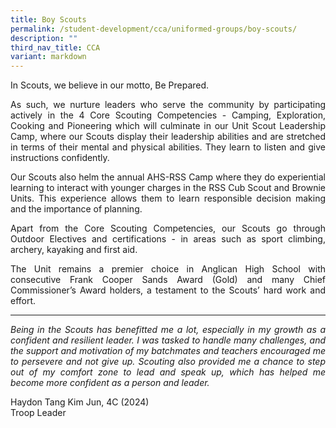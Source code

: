 ```yaml
---
title: Boy Scouts
permalink: /student-development/cca/uniformed-groups/boy-scouts/
description: ""
third_nav_title: CCA
variant: markdown
---
```


In Scouts, we believe in our motto, Be Prepared. 
<p align="justify">
As such, we nurture leaders who serve the community by participating actively in the 4 Core Scouting Competencies - Camping, Exploration, Cooking and Pioneering which will culminate in our Unit Scout Leadership Camp, where our Scouts display their leadership abilities and are stretched in terms of their mental and physical abilities. They learn to listen and give instructions confidently.</p>
<p align="justify">
Our Scouts also helm the annual AHS-RSS Camp where they do experiential learning to interact with younger charges in the RSS Cub Scout and Brownie Units. This experience allows them to learn responsible decision making and the importance of planning.</p>
<p align="justify">
Apart from the Core Scouting Competencies, our Scouts go through Outdoor Electives and certifications - in areas such as sport climbing, archery, kayaking and first aid.</p>
<p align="justify">
The Unit remains a premier choice in Anglican High School with consecutive Frank Cooper Sands Award (Gold) and many Chief Commissioner’s Award holders, a testament to the Scouts’ hard work and effort.</p>
<hr>
<p align="justify">
<i>Being in the Scouts has benefitted me a lot, especially in my growth as a confident and resilient leader. I was tasked to handle many challenges, and the support and motivation of my batchmates and teachers encouraged me to persevere and not give up. Scouting also provided me a chance to step out of my comfort zone to lead and speak up, which has helped me become more confident as a person and leader.</i></p>
Haydon Tang Kim Jun, 4C (2024)<br>
Troop Leader

